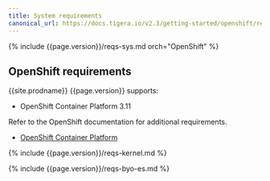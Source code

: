 ```yaml
---
title: System requirements
canonical_url: https://docs.tigera.io/v2.3/getting-started/openshift/requirements
---
```


{% include {{page.version}}/reqs-sys.md orch="OpenShift" %}

## OpenShift requirements

{{site.prodname}} {{page.version}} supports:

- OpenShift Container Platform 3.11

Refer to the OpenShift documentation for additional requirements.

- [OpenShift Container Platform](https://docs.openshift.com/container-platform/3.11/install/prerequisites.html)

{% include {{page.version}}/reqs-kernel.md %}

{% include {{page.version}}/reqs-byo-es.md %}
